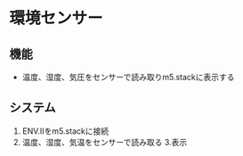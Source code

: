 # 環境センサー
## 機能
- 温度、湿度、気圧をセンサーで読み取りm5.stackに表示する
## システム
1. ENV.Ⅱをm5.stackに接続
2. 温度、湿度、気温をセンサーで読み取る
3.表示
